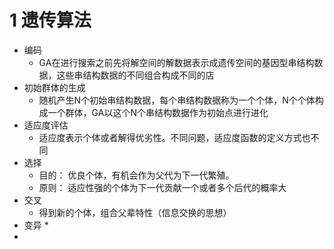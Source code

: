 # 1 遗传算法

* 编码
  * GA在进行搜索之前先将解空间的解数据表示成遗传空间的基因型串结构数据，这些串结构数据的不同组合构成不同的店
* 初始群体的生成
  * 随机产生N个初始串结构数据，每个串结构数据称为一个个体，N个个体构成一个群体，GA以这个N个串结构数据作为初始点进行进化
* 适应度评估
  * 适应度表示个体或者解得优劣性。不同问题，适应度函数的定义方式也不同
* 选择
  * 目的： 优良个体，有机会作为父代为下一代繁殖。
  * 原则： 适应性强的个体为下一代贡献一个或者多个后代的概率大
* 交叉
  * 得到新的个体，组合父辈特性（信息交换的思想）
* 变异
  * 
* 